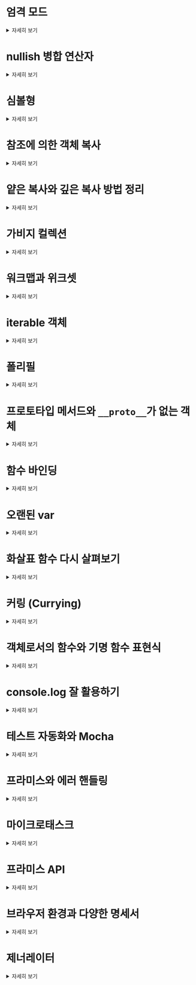 # 엄격 모드

<details>
 <summary>자세히 보기</summary>

 > 자바스크립트는 꽤 오랫동안 호환성 이슈 없이 발전해왔다. 기존의 기능을 변경하지 않으면서 새로운 기능이 추가되었다. 덕분에 기존에 작성한 코드를 망치지 않는 장점이 있으나 창시자들이 했던 실수나 불완전한 결정이 계속 남게 되는 단점이 있다.

 > 이런 상황은 ECMAScript5(ES5)가 등장하기 전인 2009년까지 지속되었다. 
 > ES5에서는 새로운 기능이 추가되고 기존 기능 중 일부가 변경되었다. 기존 기능을 변경하였기 때문에 하위 호환성 문제가 생긴다. 그래서 변경사항 대부분은 ES5의 기본 모드에선 활성화되지 않도록 설계되었다. 대신 use strict라는 지시자를 통해 스크립트 전체가 모던한 방식으로 동작하도록 할 수 있다.


 ### use strict

 > 한마디로 엄격모드이다. 엄격한 parsing 및 error handling을 자발적으로 시행하도록 적용함으로써 일반적인 코딩 실수나 안전하지 않은 동작을 포착한다.

 - 장점
   1. 디버깅이 쉬워진다.
   2. js 엔진의 최적화
   3. 발생 가능한 에러 예방
   
 - 단점
   1. 일부 오래된 코드가 작동하지 않을 수 있다.
   2. 엄격모드를 지원하지 않는 브라우저에서는 엄격 모드 코드가 다른 동작으로 실행될 수 있다. 
   3. 기본 매개변수, 나머지 매개변수 또는 구조 분해 매겨변수가 있는 함수의 본문에 use strict 지시문을 적용할 수 없다. 

 ```tsx
 "use strict";

 // 이 코드는 모던한 방식으로 실행됩니다.
 ...
 ```

 - use strict는 스크립트 최상단에 있어야 한다. 단, 함수 본문 맨 앞에 있을 수도 있다. 잘 안 쓰지만,,
 - use strict를 취소할 방법은 없다.
 - 브라우저 콘솔을 사용하는 경우 use strict가 적용되어 있지 않다.
 
 - Next.js에서는 React의 Strict Mode를 통해 엄격 모드를 사용할 수 있다
 ```ts
 // next.config.js
 module.exports = {
   reactStrictMode: true,
 }
 ```
 
</details>

# nullish 병합 연산자

<details>
 <summary>자세히 보기</summary>

 > ??를 통해 '확정되어 있는' 변수를 찾을 수 있다.

 ex)

 ```tsx
 let firstName = null;
 let lastName = null;
 let nickName = "바이올렛";

 // null이나 undefined가 아닌 첫 번째 피연산자
 alert(firstName ?? lastName ?? nickName ?? "익명의 사용자"); // 바이올렛
 ```

 ### '??'와 '||'의 차이

 둘은 동작이 꽤 비슷하나 ||은 0을 falsey하게 인식하기 때문에 숫자 0를 다룰 때 매우 조심해야 한다.

 ex)

 ```tsx
 let height = 0;

 alert(height || 100); // 100
 alert(height ?? 100); // 0
 ```

 위의 예제에서 ||는 0을 false로 인식했기 때문에 100을 리턴하게 됐다.
 반면에 ??는 정확하게 null이나 undefined일 경우에만 100이 된다.

 ### nullish 병합 연산자의 우선순위

 ?? 연산자는 우선순위가 낮기 때문에 ()와 같이 써야한다.
</details>

# 심볼형

<details>
 <summary>자세히 보기</summary>

 > 유일한 식별자(unique identifier)를 만들고 싶을 때 사용한다.

 ```tsx
 let id = Symbol();
 ```

 > 또한 심볼을 만들 때 심볼 이름이라 불리는 설명을 붙일 수도 있다. 심볼 이름은 디버깅 시 매우 유용하게 쓰일 수 있다.

 ```tsx
 let id = Symbol("id");
 ```

 > 심볼은 똑같은 설명으로 여러개 만들어도 기본적으로 각 값들은 다르다.

 ```tsx
 let id1 = Symbol("id");
 let id2 = Symbol("id");

 alert(id1 == id2); // false
 ```

 > 심볼은 문자형으로 자동 형 변환이 되지 않는다.

 ```tsx
 let id = Symbol("id");
 alert(id); // TypeError: Cannot convert a Symbol value to a string
 ```

 ### 심볼의 쓰임새

 > 심볼은 정보 은닉 등에 쓰일 수 있다. (외부 코드에서 접근 불가능하고 값도 덮어쓰일 수 없도록 할 수 있다.)

 ```tsx
 let user = { // 서드파티 코드에서 가져온 객체
   name: "John"
 };

 let id = Symbol("id");

 user[id] = 1;

 alert( user[id] ); // 심볼을 키로 사용해 데이터에 접근할 수 있습니다.
 ```

 > 그런데 굳이 id를 쓰면 되는데 Symbol("id")를 사용한 걸까?
 > 이유는 외부 제 3의 스크립트가 user를 식별해야 하는 상황이 벌어질 경우 충돌할 수도 있기 떄문이다.

 심볼은 유일성이 보장되므로 식별자와 제 3의 스크립트에서 만든 식별자가 충돌하지 않는다.

 - Symbols in a literal
   > 객체 리터럴 {...}을 사용해 객체를 만든 경우, 대괄호를 사용해 심볼형 키를 만들어야 한다.

 ```tsx
 let id = Symbol("id");

 let user = {
   name: "John",
   [id]: 123 // "id": 123은 안됨
 };
 ```

 - 심볼은 for...in에서 배제된다.

 ```tsx
 let id = Symbol("id");
 let user = {
   name: "John",
   age: 30,
   [id]: 123
 };

 for (let key in user) alert(key); // name과 age만 출력되고, 심볼은 출력되지 않습니다.
 ```

 > 비슷한 원리로 Object.keys(user)에서도 키가 심볼인 프로퍼티는 배제된다.
 > 단 Object.assign은 다르다. (심볼도 같이 할당할 수 있다.)

 ```tsx
 let id = Symbol("id");
 let user = {
   [id]: 123
 };

 let clone = Object.assign({}, user);

 alert( clone[id] ); // 123
 ```

 ## 정리

 Symbol은 원시형 데이터로, 유일무이한 식별자를 만드는 데 사용된다.
 Symbol()을 호출하면 심볼을 만들 수 있다. 
 심볼은 이름이 같아도 값이 항상 다르다.
 심볼의 주요 사용 케이스는 다음과 같다.

 1. 객체의 '숨김' 프로퍼티: 외부 스크립트나 라이브러리에 속한 객체에 새로운 프로퍼티를 추가해 주고 싶다면 심볼을 만들고, 이를 프로퍼티 키로 사용하면 된다.
    for..in의 대상이 되지 않으므로 위도치 않게 프로퍼티가 수정되는 것을 미리 예방할 수 있다. -> 이런 특징을 이용하면 원하는 것을 객체 안에 은밀하게 숨길 수 있다.
 2. 자바스크립트 내부에서 사용되는 시스템 심볼은 Symbol.\*로 접근할 수 있다, 시스템 심볼을 이용하면 내장 메서드 등의 기본 동작을 입맛대로 변경할 수 있다.

</details>

# 참조에 의한 객체 복사

<details>
 <summary>자세히 보기</summary>

 > 객체와 원시 타입의 근본적인 차이 중 하나는 객체는 '참조에 의해' 저장되고 복사되고 원시값(string, number,...) 등은 값 그대로 저장, 할당되고 복사된다.

 > 그렇다면 객체 복사는 어떤 식으로 복사될까?
 > ex)

 ```tsx
 const user = {
   name: "John"
 }
 let admin = user; // 참조값을 복사함
 ```

 ![스크린샷 2023-01-02 오후 10 59 40](https://user-images.githubusercontent.com/49556566/210241281-dc600b91-bda1-4131-ac57-fb460f6cd419.png)
 ![스크린샷 2023-01-02 오후 10 59 43](https://user-images.githubusercontent.com/49556566/210241287-30386e86-d835-47d6-85b1-07d823f61d79.png)

 단, 객체 비교 시 ==와 ===는 모두 동일하게 동작한다.

 ```tsx
 let a = {};
 let b = a; // 참조에 의한 복사

 alert( a == b ); // true, 두 변수는 같은 객체를 참조합니다.
 alert( a === b ); // true
 ```

 그러나 두 객체 모두 비어있다면 독립된 객체이기 떄문에 일치, 동등 비교하면 false가 나오게 된다.

 ```tsx
 let a = {};
 let b = {}; // 독립된 두 객체

 alert( a == b ); // false
 ```

 ### 객체의 복사

 > 그렇다면 객체가 할당된 변수를 복사하면 동일한 객체에 대한 참조 값이 하나 더 만들어지는데 이렇게 하는 게 아니라 객체를 그대로 복사하고 싶다면 어떻게 해야할까?
 > Object.assign을 사용하면 된다 .

 ```tsx
 let user = {
   name: "John",
   age: 30
 };

 let clone = Object.assign({}, user);
 ```

 ### 깊은 복사

 > 만약에 객체 안에 또다른 객체가 있다라고 한다면 user[key]의 각 값을 검사하면서, 그 값이 객체인 경우 객체의 구조도 복사해주는 반복문을 사용해야 한다.
 > 이런 방식을 '깊은 복사'라고 한다.

 ### 요약

 > 객체는 참조에 의해 할당되고 복사된다. 변수엔 '객체' 자체가 아닌 메모리상의 주소인 '참조'가 저장된다. 따라서 객체가 할당된 변수를 복사하거나 함수의 인자로
 > 넘길 땐 객체가 아닌 객체의 참조가 복사된다.
 > 그리고 복사된 참조를 이용한 모든 작업(프로퍼티 추가, 삭제 등)은 동일한 객체를 대상으로 이뤄진다.
 > 객체의 진짜 복사본을 만드려면 얉은 복사를 가능하게 해주는 Object.assign이나 '깊은 복사'를 해야 한다. (얕은 복사는 중첩 객체를 처리하지 못하기 때문에)
</details>

# 얕은 복사와 깊은 복사 방법 정리

<details>
 <summary>자세히 보기</summary>

 > 얕은 복사 : 배열이나 객체의 얕은 복사본을 만드는 것은 객체 내부의 기본 값에 대한 새로운 참조를 만들고 복사한다는 것을 의미한다. 즉, 원래 배열에 대한 변경 사항은 복사된 배열에 영향을 미치지 않으며, 배열에 대한 참조만 복사된 경우 할당 연산자(=)에서 발생하는 것과 같이 비슷하게 동작한다.

 > 다른 객체 또는 배열을 포함하는 객체 및 배열의 경우 복사하려면 깊은 복사가 필요하다. 그렇지 않으면 중첩된 참조를 변경하면 원래 객체 또는 배열에 중첩된 데이터가 변경된다.

 ### 얕은 복사 방법

 1. 확산 연산자(...) 사용

 ```tsx
 const array = [1, 2, 3];
 const copyWithEquals = array;
 const spreadCopy = [...array];

 console.log(array === copyWithEquals); // true
 console.log(array === spreadCopy); // false
 ```

 2. slice() 사용

 ```tsx
 const array = [1, 2, 3];
 const copyWithEquals = array;
 const sliceCopy = array.slice();

 console.log(array === copyWithEquals); // true
 console.log(array === sliceCopy); // false
 ```

 3. assign() 사용

 ```tsx
 const array = [1, 2, 3];
 const copyWithEquals = array;
 const assignCopy = [];
 Object.assign(assignCopy, array);

 console.log(array === copyWithEquals); // true
 console.log(array === assignCopy); // false
 ```

 4. Array.from() 사용

 ```tsx
 const array = [1, 2, 3];
 const copyWithEquals = array;
 const fromCopy = Array.from(array);

 console.log(array === copyWithEquals); // true
 console.log(array === fromCopy); // false
 ```

 ### 깊은 복사법 정리

 > 배열을 포함한 javascript 객체가 깊게 중첩된 경우 얕은 복사가 아니라 깊은 복사가 필요하다.

 1. 재귀 함수를 통한 딥 카피

 ```tsx
 const deepCopyFunction = (inObject) => {
   let outObject, value, key;

   if (typeof inObject !== "object" || inObject === null) {
     return inObject; // Return the value if inObject is not an object
   }

   // Create an array or object to hold the values
   outObject = Array.isArray(inObject) ? [] : {};

   for (key in inObject) {
     value = inObject[key];

     // Recursively (deep) copy for nested objects, including arrays
     outObject[key] = deepCopyFunction(value);
   }

   return outObject;
 };

 let originalArray = [37, 3700, { hello: "world" }];
 console.log("Original array:", ...originalArray); // 37 3700 Object { hello: "world" }

 let shallowCopiedArray = originalArray.slice();
 let deepCopiedArray = deepCopyFunction(originalArray);

 originalArray[1] = 0; // Will affect the original only
 console.log(`originalArray[1] = 0 // Will affect the original only`);
 originalArray[2].hello = "moon"; // Will affect the original and the shallow copy
 console.log(
   `originalArray[2].hello = "moon" // Will affect the original array and the shallow copy`
 );

 console.log("Original array:", ...originalArray); // 37 0 Object { hello: "moon" }
 console.log("Shallow copy:", ...shallowCopiedArray); // 37 3700 Object { hello: "moon" }
 console.log("Deep copy:", ...deepCopiedArray); // 37 3700 Object { hello: "world" }
 ```

 2. JSON.parse/stringfy를 이용한 딥 카피

 ```tsx
 const sampleObject = {
   string: "string",
   number: 123,
   boolean: false,
   null: null,
   notANumber: NaN, // NaN values will be lost (the value will be forced to 'null')
   date: new Date("1999-12-31T23:59:59"), // Date will get stringified
   undefined: undefined, // Undefined values will be completely lost, including the key containing the undefined value
   infinity: Infinity, // Infinity will be lost (the value will be forced to 'null')
   regExp: /.*/, // RegExp will be lost (the value will be forced to an empty object {})
 };

 console.log(sampleObject);
 console.log(typeof sampleObject.date); // object

 const faultyClone = JSON.parse(JSON.stringify(sampleObject));

 console.log(typeof faultyClone.date); // string
 ```
</details>

# 가비지 컬렉션

<details>
 <summary>자세히 보기</summary>

 > 자바스크립트에서는 GC를 통해서 자동으로 메모리 관리를 하게 된다.
 > 자바스크립트 엔진 내에선 garbage collector가 끊임없이 동작하고 모든 객체를 모니터링한 후 도달할 수 없는 객체는 삭제한다.

 ### 도달 가능성?(reachability)

 > '도달 가능한'값은 쉽게 말해 어떻게든 접근하거나 사용할 수 있는 값을 의미한다.
 > 도달 가능한 값은 메모리에서 삭제되지 않는다.

 1. 아랫값들은 태생부터 도달 가능하기 때문에, 명백한 이유 없이는 삭제되지 않는다.

   - 현재 함수의 지역 변수와 매개변수
   - 중첩 함수의 체인에 있는 함수에서 사용되는 변수와 매개변수
   - 전역 변수
   - 기타 등 등
     이러한 값들은 루트(root)라고 부른다.

 2. 루트가 참조하는 값이나 체이닝으로 루트에서 참조할 수 있는 값은 도달 가능한 값이 된다.
   전역 변수에 객체가 저장되어 있다고 가정해보자. 이 객체의 프로퍼티가 또 다른 객체를 참조하고 있다면, 프로퍼티가 참조하는 객체는
   도달 가능한 값이 된다. 이 객체가 참조하는 다른 모든 것들도 도달 가능하다고 여겨진다.

 ```tsx
 // user엔 객체 참조 값이 저장
 let user = {
   name: "John"
 }
 ```

 ![스크린샷 2023-01-03 오후 9 38 27](https://user-images.githubusercontent.com/49556566/210358984-8b9bf698-ce6e-4e63-8c29-41d68e8c8584.png)

 만약 여기서 user의 값을 다른 값으로 덮어쓰면 참조가 사라진다.

 ```tsx
 user = null;
 ```

 ![스크린샷 2023-01-03 오후 9 38 30](https://user-images.githubusercontent.com/49556566/210358993-f3076438-2ce9-4219-9bab-99a56c70ecd1.png)

 > 그런데 여기서 name: "John"을 두개가 가르키고 있다면 어떻게 될까? => 하나가 사라져도 하나가 남아있기 때문에 메모리에서 해제되지 않는다.

 ### 도달할 수 없는 섬

 > 객체들이 연결되어 섬 같은 구조를 만드는데, 이 섬에 도달할 방법이 없는 경우, 섬을 구성하는 객체 전부가 메모리에서 삭제된다.

 ### 메모리 생존주기

 - 필요할 때 할당
 - 할당된 메모리를 사용 (읽기, 쓰기)
 - 더 이상 필요하지 않으면 해제

 ### 요약

 - 가비지 컬렉션은 엔진이 자동으로 수행하므로 개발자는 이를 억지로 실행하거나 막을 수 없다.
 - 객체는 도달 가능한 상태일 때 메모리에 남는다.
 - 참조된다고 해서 도달 가능한 것은 아니다. 서로 연결된 객체들도 도달 불가능할 수 있다.
</details>

# 워크맵과 위크셋

<details>
 <summary>자세히 보기</summary>
 > 자바스키립트 엔진은 도달 가능한 값을 메모리에 유지합니다.

 ```tsx
 let john = { name: "John" };

 // 위 객체는 john이라는 참조를 통해 접근할 수 있습니다.

 // 그런데 참조를 null로 덮어쓰면 위 객체에 더 이상 도달이 가능하지 않게 되어
 john = null;

 // 객체가 메모리에서 삭제됩니다.
 ```

 > 자료구조를 구성하는 요소도 자신이 속한 자료구조가 메모리에 남아있는 동안 대개 도달 가능한 값으로 취급되어 메모리에서 삭제되지 않는다. => 객체의 프로퍼티나 배열의 요소, 맵이나 셋을 구성하는 요소들이 이에 해당한다.

 > 배열이 메모리에 남아있는 한, 배열의 요소인 객체도 메모리에 남아있게 된다 (이 객체를 참조하는 것이 아무것도 없더라도)

 ```tsx
 let john = { name: "John" };

 let array = [ john ];

 john = null; // 참조를 null로 덮어씀

 // john을 나타내는 객체는 배열의 요소이기 때문에 가비지 컬렉터의 대상이 되지 않습니다.
 // array[0]을 이용하면 해당 객체를 얻는 것도 가능합니다.
 alert(JSON.stringify(array[0]));
 ```

 > 맵에서 객체를 키로 사용한 경우 역시, 맵이 메모리에 있는 한 객체도 메모리에 남는다. (가비지 컬렉터의 대상이 되지 않는다.)

 ```tsx
 let john = { name: "John" };

 let map = new Map();
 map.set(john, "...");

 john = null; // 참조를 null로 덮어씀

 // john을 나타내는 객체는 맵 안에 저장되어있습니다.
 // map.keys()를 이용하면 해당 객체를 얻는 것도 가능합니다.
 for(let obj of map.keys()){
   alert(JSON.stringify(obj));
 }

 alert(map.size);
 ```

 > 이런 관점에서 워크맵(WeakMap)은 일반 맵과 전혀 다른 양상을 보인다. 워크맵을 사용하면 키로 쓰인 객체가 가비지 컬렉션의 대상이 된다.

 ### 워크맵 vs 맵

 - 맵과 달리 워크맵의 키가 반드시 객체여야 한다. (원시값은 워크맵의 키가 될 수 없다. )

 ```tsx
 let weakMap = new WeakMap();

 let obj = {};

 weakMap.set(obj, "ok"); //정상적으로 동작합니다(객체 키).

 // 문자열("test")은 키로 사용할 수 없습니다.
 weakMap.set("test", "Whoops"); // Error: Invalid value used
                                // as weak map key
 ```

 - 워크맵의 키로 사용된 객체를 참조하는 것이 아무것도 없다면 해당 객체는 메모리와 워크맵에서 자동으로 삭제된다.

 ```tsx
 let john = { name: "John" };

 let weakMap = new WeakMap();
 weakMap.set(john, "...");

 john = null; // 참조를 덮어씀

 // john을 나타내는 객체는 이제 메모리에서 지워집니다!
 ```

 - 워크맵은 맵과 달리 반복 작업과 keys(), values(), entries() 메서드를 지원하지 않는다. -> 워크맵에선 키나 값 전체를 얻는 게 불가능합니다.

 ### 워크맵이 지원하는 메소드

 - weakMap.get(key) : get() 메소드는 weakMap 객체에서 특정 요소를 반환한다.

 ```tsx
 weakmap1.set(object1, 42);

 console.log(weakmap1.get(object1));
 ```

 - weakMap.set(key, value)

 ```tsx
 weakmap1.set(object1, 42);
 ```

 - weakMap.delete(key)

 ```tsx
 weakmap1.set(object1, 42);

 console.log(weakmap1.delete(object1));
 ```

 - weakMap.has(key)

 ```tsx
 weakmap1.set(object1, 'foo');

 console.log(weakmap1.has(object1));
 // expected output: true
 ```

 ### 유스 케이스: 추가 데이터

 > 워크맵은 부차적인 데이터를 저장할 곳이 필요할 때 그 진가를 발휘한다.
 > 특정 사용자를 나타내는 객체가 메모리에서 사라지면 해당 객체에 대한 정보도 우리가 손수 지워줘야하는 상황이 발생되므로 메모리 공간이 한없이 커질 거다. 애플리케이션 구조가 복잡할 땐 이렇게 쓸모 없는 데이터를 수동으로 비워주는 게 꽤 골치 아프므로 워크맵을 사용해 예방할 수 있다.

 ```tsx
 // 📁 visitsCount.js
 let visitsCountMap = new WeakMap(); // 위크맵에 사용자의 방문 횟수를 저장함

 // 사용자가 방문하면 방문 횟수를 늘려줍니다.
 function countUser(user) {
   let count = visitsCountMap.get(user) || 0;
   visitsCountMap.set(user, count + 1);
 }
 ```

 ### 유스 케이스: 캐싱

 > 워크맵은 캐싱(caching)이 필요할 때 유용하다.
 > 객체가 메모리에서 삭제되면, 캐시에 저장된 결과(함수 연산 결과) 역시 메모리에서 자동으로 삭제되기 떄문이다.

 ### 워크셋

 - 워크셋은 셋과 유사한데, 객체만 저장할 수 있다는 점이 다르다.
 - 셋 안에 객체는 도달 가능할 때만 메모리에서 유지된다.
 - 셋과 마찬가지로 워크셋이 지원하는 메서드는 단출하다. add, has, delete를 사용할 수 있고, size, keys()나 반복 작업 관련 메소드는 사용할 수 없다.

 ### 워크맵과 워크셋

 > 위크맵과 위크셋의 가장 큰 단점은 반복 작업이 불가능하다는 점이다. 위크맵이나 위크셋에 저장된 자료를 한 번에 얻는 게 불가능하죠. 이런 단점은 불편함을 초래하는 것 같아 보이지만, 위크맵과 위크셋을 이용해 할 수 있는 주요 작업을 방해하진 않는다. 위크맵과 위크셋은 객체와 함께 ‘추가’ 데이터를 저장하는 용도로 쓸 수 있다.

 ### 요약

 객체엔 '주요' 자료를, 워크맵과 워크셋엔 '부수적인' 자료를 저장하는 형태로 워크맵과 워크셋을 활용할 수 있다. 객체가 메모리에서 삭제되면, (그리고 오로지 워크맵과 워크셋의 키만 해당 객체를 참조하고 있다면) 워크맵이나 워크셋에 저장된 연관 자료들 역시 메모리에서 자동으로 삭제된다.
</details>

# iterable 객체

<details>
 <summary>자세히 보기</summary>

 > 반복 가능한 (iterable, 이터러블)객체는 배열을 일반화한 객체이다.
 > 이터러블이라는 개념을 사용하면 어떤 객체에든 for..of 반복문을 적용할 수 있다.

 > 배열은 대표적인 이터러블인데 배열이 아닌 객체도 이 객체가 어떤 것들의 컬렉션(목록, 집합 등 나타내고 있는 경우, for...of 문법을 적용할 수 있다면 컬렉션을 순회하는데 유용할 것이다.

 ex) range을 만들어서 이터러블하게 만들어 for..of가 동작하도록 하자.

 ```tsx
 let range = {
   from: 1,
   to: 5,
 };

 // 1. for..of 최초 호출 시, Symbol.iterator가 호출됩니다.
 range[Symbol.iterator] = function () {
   // Symbol.iterator는 이터레이터 객체를 반환합니다.
   // 2. 이후 for..of는 반환된 이터레이터 객체만을 대상으로 동작하는데, 이때 다음 값도 정해집니다.
   return {
     current: this.from,
     last: this.to,

     // 3. for..of 반복문에 의해 반복마다 next()가 호출됩니다.
     next() {
       // 4. next()는 값을 객체 {done:.., value :...}형태로 반환해야 합니다.
       if (this.current <= this.last) {
         return { done: false, value: this.current++ };
       } else {
         return { done: true };
       }
     },
   };
 };

 // 이제 의도한 대로 동작합니다!
 for (let num of range) {
   alert(num); // 1, then 2, 3, 4, 5
 }
 ```

 - range엔 메서드 next()가 없다.
 - 대신 range[Symbol.iterator]()를 호출해서 만든 '이터레이터' 객체와 이 객체의 메서드 next()에서 반복에 사용될 값을 만들어 낸다.
 - 여기서 range 자체를 이터레이터로 만들면 코드가 더 간단해진다.

 ```tsx
 let range = {
   from: 1,
   to: 5,

   [Symbol.iterator]() {
     this.current = this.from;
     return this;
   },

   next() {
     if (this.current <= this.to) {
       return { done: false, value: this.current++ };
     } else {
       return { done: true };
     }
   },
 };

 for (let num of range) {
   alert(num); // 1, then 2, 3, 4, 5
 }
 ```

 ### 문자열도 이터러블이다.

 ```tsx
 let str = "𝒳😂";
 for (let char of str) {
   alert(char); // 𝒳와 😂가 차례대로 출력됨
 }
 ```

 ### 이터러블과 유사 배열

 > 비슷해 보이지만 아주 다른 용어 두 가지가 있다.

 - 이터러블(iterable)은 위에서 설명한 바와 같이 메서드 Symbol.iterator가 구현된 객체이다.
 - 유사 배열(array-like)은 인덱스와 length 프로퍼티가 있어서 배열처럼 보이는 객체이다.
   > 물론 보통 이터러블 객체(for..of를 사용할 수 있음)면서 유사배열 객체(숫자 인덱스와 length 프로퍼티가 있음)인 문자열 같은 것들도 많다.
   > 다만 이터러블 객체라고 해서 유사 배열 객체는 아니고, 유사 배열 객체라고 해서 이터러블 객체인 것도 아니다.

 ### Array

 > Array.form을 사용해서 배열을 생성하면 이터러블 객체여서 for..of를 쓸 수 있다.

 ### iterable 요약

 - for..of를 사용할 수 있는 객체를 이터러블이라고 부른다.

   1. 이터러블엔 메서드 Symbol.iterator가 반드시 구현되어 있어야 한다.
   2. 이터레이터엔 객체 {done: Boolean, value: any}을 반환하는 메서드 next()가 반드시 구현되어 있어야 한다.
   3. 문자열이나 배열 같은 내장 이터러블에도 Symbol.iterator가 구현되어 있다.

 - 인덱스와 length 프로퍼티가 있는 객체는 유사 배열이라 부른다. 유사 배열 객체엔 다양한 프로퍼티와 메서드가 있을 수 있는 배열 내장 메서드는 없다.
 - Array.from(obj[, mapFn, thisArg])을 사용하면 이터러블이나 유사 배열인 obj를 진짜 Array로 만들 수 있다. 이렇게 하면 obj에도 배열 메서드를 사용할 수 있다. 선택 인수 mapFn와 thisArg는 각 요소에 함수를 적용할 수 있게 해준다.
</details>

# 폴리필

<details>
 <summary>자세히 보기</summary>
 
 > 자바스크립트는 끊임없이 진화하는 언어이다.
 > 새로운 제안은 https://tc39.es/ecma262 에 추가된다.
 > 그 후 https://www.ecma-international.org/publications-and-standards/standards/ecma-262 여기에 등록이 된다.
 > 엔진별 어떤 기능을 지원하는 지는 여기서 확인이 가능하다. https://kangax.github.io/compat-table/es6

 ### 바벨

 > 바벨은 트랜스파일러로 모던 자바스크립트 코드를 구 표준을 준수하는 코드로 바꿔준다.

 - 바벨의 역할 1. 트랜스파일러
   > 바벨은 코드를 재작성해주는 트랜스파일러 프로그램이다. 바벨은 개발자의 컴퓨터에서 돌아간다. 웹팩과 같은 빌드 시스템에서 코드가 수정될 때 마다 자동으로 트랜스파일러를 동작시켜 준다. 요즘은 바벨대신에 swc가 많이 차용되고 있다.
 - 바벨의 역할 2. 폴리필
   > 명세서엔 새로운 문법이나 기존에 없던 내장 함수에 대한 정의가 추가되고 한다. 새롭게 표준에 추가된 함수는 명세서 내 정의를 읽고 이에 맞게 직접 함수를 구현해야 할 수 있다. 자바스크립트는 매우 동적인 언어라서 원하기만 하면 어떤 함수라도 스크립트에 추가할 수 있다.
   > 이렇게 변경된 표준을 준수할 수 있게 기존 함수의 동작 방식을 수정하거나, 새롭게 구현할 함수의 스크립트를 "폴리필(polyfill)"이라 부른다. 폴리필은 말 그대로 구현이 누락된 새로운 기능을 메꿔주는(fill in) 역할을 한다.
   - 주목할 만한 폴리필 1. core.js - 다양한 폴리필을 제공, 특정 기능의 폴리필만 사용하는 것도 가능
   - 주목할 만한 폴리필 2. polyfill.io - 기능이나 사용자의 브라우저에 따라 폴리필 스크립트를 제공해주는 서비스이다.
 - 인덱스와 length 프로퍼티가 있는 객체는 유사 배열이라 부른다. 유사 배열 객체엔 다양한 프로퍼티와 메서드가 있을 수 있는 배열 내장 메서드는 없다.
 - Array.from(obj[, mapFn, thisArg])을 사용하면 이터러블이나 유사 배열인 obj를 진짜 Array로 만들 수 있다. 이렇게 하면 obj에도 배열 메서드를 사용할 수 있다. 선택 인수 mapFn와 thisArg는 각 요소에 함수를 적용할 수 있게 해준다.

 # new Function 문법

 > 함수 표현식과 함수 선언문 이외에 함수를 만드는 방법이 하나 더 있다. 바로 new Function이다.
 > 특징은 런타임에 받은 문자열을 사용해 함수를 만들 수 있다는 점이다.

 - 대표적인 형식

 ```tsx
 let func = new Function ([arg1, arg2, ...argN], functionBody);
 ```

 - 예제

 ```tsx
 let sum = new Function('a', 'b', 'return a + b');

 alert( sum(1, 2) );
 ```

 ### new Function과 다른 함수의 차이점

 > 클로저에서 차이점이 발생한다. 함수는 특별한 프로퍼티 [[Environment]]에 저장된 정보를 이용해 자기 자신이 태어난 곳을 기억한다. [[Environment]]는 함수가 만들어진 렉시컬 환경을 참조한다. 그런데 new Function을 이용해 함수를 만들면 함수의 [[Environment]] 프로퍼티가 현재 렉시컬 환경이 아닌 전역 렉시컬 환경을 참조하게 된다. 따라서 new Function을 이용해 만든 함수는 외부 변수에 접근할 수 없고, 오직 전역 변수에만 접근할 수있다.

 ```tsx
 function getFunc() {
   let value = "test";

   let func = new Function('alert(value)');

   return func;
 }

 getFunc()(); // ReferenceError: value is not defined

 function getFunc() {
   let value = "test";

   let func = function() { alert(value); };

   return func;
 }

 getFunc()(); // getFunc의 렉시컬 환경에 있는 값 "test"가 출력됩니다.
 ```

 > 다만 압축기 때문에 문제가 발생한다. 구체적으로 어떤 부분이 문제가 되는지 예시를 통해 알아보자. 함수 내부에 let userName라는 변수가 있으면 이 지역변수는 압축기에 의해 let a 등(짧은 이름)으로 대체되는데, 이때 userName 모두가 a로 교체된다. userName은 지역변수이고, 함수 외부에선 함수 내부에 있는 변수에 접근할 수 없기 때문에 이렇게 해도 전혀 문제가 없다. 압축기는 단순히 변수를 찾아서 바꾸지 않고 코드 구조를 분석해 기존에 작성한 코드의 기능을 망가뜨리지 않으면서 영리하게 제 역할을 수행한다.
 > 이러한 동작 방식 떄문에 new Function 문법으로 만든 함수 내부에서 외부 변수에 접근하려고 하면 userName은 이미 이름이 변경되었기 때문에 찾을 수 없다.
 > 한마디로 압축기가 동작한 이후엔, new Function으로 만든 함수 내부에서 외부 렉시컬 환경에 접근하려고 할 때 문제가 발생할 수 있다.
 > 따라서 new Function으로 만든 함수에 무언갈 넘겨주고 싶다면 인수를 사용해야 한다.

 ```tsx
 let func = new Function ([arg1, arg2, ...argN], functionBody);

 new Function('a', 'b', 'return a + b'); // 기본 문법
 new Function('a,b', 'return a + b'); // 쉼표로 구분
 new Function('a , b', 'return a + b'); // 쉼표와 공백으로 구분
 ```

</details>

# 프로토타입 메서드와 <code>\_\_proto\_\_</code>가 없는 객체

<details>
 <summary>자세히 보기</summary>

> <code>**proto**</code> 는 브라우저를 대상으로 개발하고 있다면 다소 구식적인 방법이기 때문에 더는 사용하지 않는 것이 좋다. 대신에 다음과 같은 방법을 사용해야 한다.

- Object.create(proto, [descriptors]): [[Prototype]]이 proto를 참조하는 빈 객체를 만든다. 이때 프로퍼티 설명자를 추가로 넘길 수 있다.
- Object.getPrototypeOf(obj): obj의 [[Prototype]]을 반환한다.
- Object.setPrototypeOf(obj, proto): obj의 [[Prototype]]이 proto가 되도록 설정한다.

```tsx
let animal = {
  eats: true
};

// 프로토타입이 animal인 새로운 객체를 생성합니다.
let rabbit = Object.create(animal);

alert(rabbit.eats); // true

alert(Object.getPrototypeOf(rabbit) === animal); // true

Object.setPrototypeOf(rabbit, {}); // rabbit의 프로토타입을 {}으로 바꿉니다.
```

### Object.create를 사용하면 for..in을 사용해 프로퍼티를 복사하는 것보다 더 효과적으로 객체를 복제할 수 있다.

```tsx
let clone = Object.create(Object.getPrototypeOf(obj), Object.getOwnPropertyDescriptors(obj));
```

> Object.create를 호출하면 obj의 모든 프로퍼티를 포함한 완벽한 사본이 만들어진다.

### Prototype을 변경하지 말아라.

원한다면 언제나 [[Prototype]]을 얻거나 설정할 수 있다. 기술적 제약이 있는 건 아니죠. 하지만 대개는 객체를 생성할 때만 [[Prototype]]을 설정하고 이후엔 수정하지 않습니다. rabbit이 animal을 상속받도록 설정하고 난 이후엔 상속 관계를 잘 변경하지 않습니다.

자바스크립트 엔진은 이런 시나리오를 토대로 최적화되어 있습니다. Object.setPrototypeOf나 obj.**proto**를 써서 프로토타입을 그때그때 바꾸는 연산은 객체 프로퍼티 접근 관련 최적화를 망치기 때문에 성능에 나쁜 영향을 미칩니다. 그러므로 [[Prototype]]을 바꾸는 것이 어떤 결과를 초래할지 확실히 알거나 속도가 전혀 중요하지 않은 경우가 아니라면 [[Prototype]]을 바꾸지 마세요.

### 사용자가 키를 직접 만들지 못하게 하라

> 사용자가 키를 직접 만들 수 있게 허용하면, 내장 **proto**의 getter, setter 떄문에 의도하지 않은 결과가 나올 수 있다. 키가 "**proto**"일 때 에러가 발생할 수 있다.


# 참조 타입 
> 복잡한 상황에서 메서드를 호출하면 this값을 잃어버리는 경우가 발생한다. 

```tsx
let user = {
  name: "John",
  hi() { alert(this.name); },
  bye() { alert("Bye"); }
};

user.hi(); // John (간단한 호출은 의도한 대로 잘 동작)

// name에 따라 user.hi나 user.bye가 호출되게 해보자
(user.name == "John" ? user.hi : user.bye)(); // TypeError: Cannot read property 'name' of undefined
```

> 뒤에 ()가 있어서 메서드 hi가 즉시 호출될 것이라 예상했으나 원하는데로 되지 않았다. 에러는 메서드를 호출할 때 "this"에 undefined가 할당되었기 때문에 발생한 것이다. 

> <code>user.hi()</code>는 정상적으로 동작하는데 왜 <code>(user.name == "John" ? user.hi : user.bye)();</code>는 오류가 발생하는 것일까? => 원인을 알려면 <code>obj.method()</code>를 호출했을 때, 내부에서 어떤 일이 일어나는지 알아야 한다. 

### 참조 타입 자세히 알아보기 
> 코드를 보면 obj.method()엔 연산이 두 개 있다는 것을 알 수 있다. 

- 1. '.'은 객체 프로퍼티 <code>obj.method</code>에 접근한다.
- 2. 괄호 ()는 접근한 프로퍼티(메서드)를 실행한다. 

- 그렇다면 첫 번째 연산에서 얻은 this 정보가 어떻게 두 번째 연산으로 전달될까? 
- 두 연산을 각각 별도의 줄에 두었다면 this정보를 잃는 건 확실하다. 

```tsx
let user = {
  name: "John",
  hi() { alert(this.name); }
}

// 메서드 접근과 호출을 별도의 줄에서 실행함
let hi = user.hi;
hi(); // this가 undefined이기 때문에 에러가 발생합니다.
```

> <code>hi = user.hi</code>에서는 함수가 변수에 할당된다. 그런데 마지막 줄과는 완전히 독립적으로 동작하므로 this엔 아무런 값도 저장되지 않는다. 
> user.hi()를 의도한 대로 동작하기 위해서는 참조 타입 값을 반환하게 한다. 
> 참조 타입에 속하는 값은 
  - base: 객체
  - name: 프로퍼티의 이름
  - strict: 엄격 모드에서 true
user.hi로 프로퍼티에 접근하면 함수가 아닌, 참조형(참조 타입) 값을 반환하게 된다. 

* 여기서 참조형 값에 괄호 ()를 붙여 호출하면 객체, 객체의 메서드와 연관된 모든 정보를 받고 이 정보를 기반으로 this(=user)를 결정하게 된다. 

</details>

# 함수 바인딩

<details>
 <summary>자세히 보기</summary>

> setTimeout에 메서드를 전달할 때처럼, 객체 메서드를 콜백으로 전달할 때 <code>this</code>정보가 사라지는 문제가 생긴다. 

### 사라진 this
> 객체 메서드가 객체 내부가 아닌 다른 곳에 전달되어 호출되면 <code>this</code>가 사라진다.
  왜냐하면 setTimeout에 객체에서 분리된 함수인 user.say가 전달되기 떄문이다. 
  브라우저 환경에서 setTimeout 메서드는 this에 window를 할당한다. (Node.js 환경에서는 this가 타이머 객체가 된다.) 따라서 window객체엔 name이 없으므로 undefined가 출력되는 것이다. 
```tsx
let user = {
  name: "in-ch",
  say() {
    console.log(this.name);
  }
}

setTimeout(user.say, 1000) // undefined가 출력된다.

let f = user.say;
setTimeout(f, 1000); // user 컨텍스트를 잃어버림
```

### 해결 방법 
1. 래퍼 
> 가장 간단한 해결책은 래퍼 함수를 사용하는 것이다.

```tsx
setTimeout(() => user.say(), 1000); // 정상 출력
```

2. bind 
> 모든 함수는 this를 수정하게 해주는 내장 메서드 <code>bind</code>를 제공한다. 
  <code>func.bind(context)</code>는 함수처럼 호출 가능한 '특수 객체(exotic object)'를 반환한다. 이 객체를 호출하면 <code>this</code>가 <code>context</code>로 고정된 함수 <code>func</code>가 반환된다. 
  
> *한번 bind를 적용하면 bind를 사용해 컨텍스트를 다시 정의할 수 없다.*
- 예제 1
```tsx
let user = {
  firstName: "John"
};

function func() {
  alert(this.firstName);
}

let funcUser = func.bind(user);
funcUser(); // John
```

- 예제 2
```tsx
let user = {
  firstName: "John",
  say(phrase) {
    alert(`${phrase}, ${this.firstName}!`);
  }
};

let say = user.say.bind(user);

say("Hello"); // Hello, John (인수 "Hello"가 say로 전달되었습니다.)
say("Bye"); 
```

- bindAll로 메서드 전체 바인딩하기 
```tsx
for (let key in user) {
  if (typeof user[key] == 'function') {
    user[key] = user[key].bind(user);
  }
}
```

- 인수도 바인딩이 가능하다. 

```tsx
function mul(a, b) {
  return a * b;
}

let double = mul.bind(null, 2);

alert( double(3) ); // = mul(2, 3) = 6
alert( double(4) ); // = mul(2, 4) = 8
alert( double(5) ); // = mul(2, 5) = 10
```

</details>

# 오랜된 var

<details>
 <summary>자세히 보기</summary>

> 오래된 <code>var</code>는 <code>let</code>과 <code>const</code>와 다르게 동작한다. 따라서 <code>var</code>를 바꾸게 된다면 예상치 못한 에러를 만나게 된다. 

1. var는 블록 스코프가 없다.
<code>var</code>로 선언한 변수의 스코프는 함수 스코프이거나 전역 스코프이다. 블록 기준으로 스코프가 생기지 않기 때문에 블록 밖에서 접근이 가능하다.

```tsx
if (true) {
  var test = true; // 'let' 대신 'var'를 사용했습니다.
}

alert(test); // true(if 문이 끝났어도 변수에 여전히 접근할 수 있음)
// var는 코드 블록을 무시하기 때문에 test는 전역 변수가 된다. 전역 스코프에서 이 변수에 접근할 수 있다. 
```

또한 반복문에서도 유사한 일이 발생한다.

```tsx
for (var i = 0; i < 10; i++) {
  // ...
}

alert(i); // 10, 반복문이 종료되었지만, 'i'는 전역 변수이므로 여전히 접근 가능
```

단, 코드 블록이 함수 안에 있다면, <code>var</code>는 함수 레벨 변수가 된다.
```tsx
function sayHi() {
  if (true) {
    var phrase = "Hello";
  }

  alert(phrase); // 제대로 출력됩니다.
}

sayHi();
alert(phrase); // Error: phrase is not defined
```

2. var는 변수의 중복 선언을 허용한다.
```tsx
let user;
let user; // SyntaxError: 'user' has already been declared

var user = "Pete";

var user = "John"; // 이 "var"는 아무것도 하지 않습니다(이전에 이미 선언됨).
// ...에러 또한 발생하지 않습니다.

alert(user); // John
```

3. 선언하기 전 사용할 수 있는 var
함수 본문 내에서 <code>var</code>로 선언한 변수는 선언 위치와 상관없이 함수 본문이 시작되는 지점에서 정의된다. (단, 변수가 중첩 함수 내에서 정의되지 않아야 이 규칙이 적용된다.)

```tsx
function sayHi() {
  phrase = "Hello";

  alert(phrase);

  var phrase;
}
sayHi();


function sayHi() {
  var phrase;

  phrase = "Hello";

  alert(phrase);
}
sayHi();
```

위의 코드는 동일하게 동작한다. 또한 코드 블록은 무시되기 때문에, 아래 코드 역시 동일하게 동작한다.

```tsx
function sayHi() {
  phrase = "Hello"; // (*)

  if (false) {
    var phrase;
  }

  alert(phrase);
}
sayHi();
```

> <code>let</code>과 <code>const</code>로 선언된 변수가 호이스팅이 되지 않는 것은 아니다. 단, 선언하기 전에 사용할 수는 없는데, <code>Cannot access '변수명' before initialization</code> 에러가 나온다. 
> <code>let</code>과 <code>const</code>로 선언된 변수는 TDZ에 영향을 받기 때문인데, TDZ(일시적 사각지대 같은 느낌이다.)에 있는 변수들은 사용할 수 없다. 

</details>

# 화살표 함수 다시 살펴보기 

<details>
 <summary>자세히 보기</summary>
 
> 화살표 함수는 단순히 함수를 '짧게' 쓰기 위한 용도로 사용되지 않다. 
  어딘가에 함수를 전달하게 되면 함수의 컨텍스트를 잃을 수 있다. 이럴 때 화살표 함수를 사용하면 현재 컨텍스트를 잃지 않아 편리하다.

### 화살표 함수에는 'this'가 없습니다.
> 화살표 함수엔 <code>this</code>가 없다. 화살표 함수 본문에서 <code>this</code>에 접근하면, 외부에서 값을 가져온다. 
  이런 특징은 객체의 메서드(<code>showList()</code>)안에서 동일 객체의 프로퍼티(<code>students</code>)를 대상으로 순회를 하는 데 사용할 수 있다. 
```tsx
let group = {
  title: "1모둠",
  students: ["보라", "호진", "지민"],

  showList() {
    this.students.forEach(
      student => alert(this.title + ': ' + student)
    );
  }
};

group.showList();
```
> 예시의 <code>forEach</code>에서 화살표 함수를 사용했기 때문에 화살표 함수 본문에 있는 <code>this.title</code>은 화살표 함수 바깥에 있는 메서드인 <code>showList</code>가 가리키는 대상과 동일해진다. 즉 <code>this.title</code>은 <code>group.title</code>과 같다. 
  만약 화살표 함수 대신 일반 함수였다면 에러가 발생했을 것이다. 

### 화살표 함수는 new와 함께 사용할 수 없다.
> <code>this</code>가 없기 때문에 생성자 함수로 사용할 수 없다는 제약이 있다. 화살표 함수는 <code>new</code>와 함께 호출할 수 없다. 

### 화살표 함수는 어떤 것도 바인딩시키지 않는다. 
> <code>this</code>의 값을 외부 렉시컬 환경에서 찾는다. 

### 화살표 함수는 super도 없다. 


# Call/apply와 데코레이터, 포워딩
> 함수는 이곳저곳 전달될 수 있고, 객체로도 사용될 수 있다. 
  함수 간에 호출을 어떻게 포워딩하는지, 함수를 어떻게 데코레이팅 하는지에 대해 알아보자.

### 코드 변경 없이 캐싱 기능 추가하기 
> 래퍼 함수를 사용해서 함수를 캐싱하고 결과를 어딘가에 저장(캐싱)해 재연산에 걸리는 시간을 줄일 수 있다.

> 함수의 행동을 변경시켜주는 함수를 데코레이터(decorator)라고 부른다. 
> 모든 함수를 대상으로 <code>cachingDecorator</code>를 호출할 수 있는데, 이때 반환되는 것은 캐싱 래퍼이다. 

```tsx
function slow(x) {
  // CPU 집약적인 작업이 여기에 올 수 있습니다.
  alert(`slow(${x})을/를 호출함`);
  return x;
}

function cachingDecorator(func) {
  let cache = new Map();

  return function(x) {
    if (cache.has(x)) {    // cache에 해당 키가 있으면
      return cache.get(x); // 대응하는 값을 cache에서 읽어옵니다.
    }

    let result = func(x);  // 그렇지 않은 경우엔 func를 호출하고,

    cache.set(x, result);  // 그 결과를 캐싱(저장)합니다.
    return result;
  };
}

slow = cachingDecorator(slow);

alert( slow(1) ); // slow(1)이 저장되었습니다.
alert( "다시 호출: " + slow(1) ); // 동일한 결과

alert( slow(2) ); // slow(2)가 저장되었습니다.
alert( "다시 호출: " + slow(2) ); // 윗줄과 동일한 결과
```

- 이렇게 사용하면 이점은 다음과 같다.
1. <code>cachingDecorator</code>를 사용할 수 있다. 원하는 함수 어디에든 <code>cachingDecorator</code>를 적용할 수 있다.
2. 캐싱 로직이 분리되어 <code>slow</code>자체의 복잡성이 증가하지 않는다.
3. 필요하다면 여러 개의 데코레이터를 조합해서 사용할 수도 있다. (추가 데코레이터는 <code>cachingDecorator</code> 뒤를 따른다.)

### 'func.call'를 사용해 컨텍스트 지정하기
> 사실 위에 캐싱 데코레이터는 객체 메서드에 사용하기엔 적합하지 않는다.
  객체 메서드 <code>worker.slow()</code>는 데코레이터 적용 후 제대로 동작하지 않는다.

```tsx
// worker.slow에 캐싱 기능을 추가해봅시다.
let worker = {
  someMethod() {
    return 1;
  },

  slow(x) {
    // CPU 집약적인 작업이라 가정
    alert(`slow(${x})을/를 호출함`);
    return x * this.someMethod(); // (*)
  }
};

// 이전과 동일한 코드
function cachingDecorator(func) {
  let cache = new Map();
  return function(x) {
    if (cache.has(x)) {
      return cache.get(x);
    }
    let result = func(x); // (**)
    cache.set(x, result);
    return result;
  };
}

alert( worker.slow(1) ); // 기존 메서드는 잘 동작합니다.

worker.slow = cachingDecorator(worker.slow); // 캐싱 데코레이터 적용

alert( worker.slow(2) ); // 에러 발생!, Error: Cannot read property 'someMethod' of undefined
```

(*)로 표시한 줄에서 <code>this.someMethod</code> 접근에 실패했기 때문에 에러가 발생했다.
원인은 (**)로 표시한 줄에서 래퍼가 기존 함수 <code>func(x)</code>를 호출하면 <code>this</code>가 <code>undefined</code>가 되기 때문이다.
아래 코드도 비슷한 증상이 나온다.

```tsx
let func = worker.slow;
func(2);
```
* 왜냐하면 레퍼가 기존 메서드 호출 결과를 전달하려 했지만 <code>this</code>의 컨택스트가 사라졌기 떄문에 에러가 발생하는 것이다. 
* 만약 이를 수정하기 위해서 <code>this</code>를 명시적으로 고정해 함수를 호출할 수 있게 해주는 내장 함수 메서드 <code>func.call(context, ...args)</code>를 사용해야 한다.

```tsx
func.call(context, arg1, arg2, ...)

func(1, 2, 3);
func.call(obj, 1, 2, 3) // 차이점은 func.call에선 this가 obj로 고정된다는 것이다. 
```

```tsx
function sayHi() {
  alert(this.name);
}

let user = { name: "John" };
let admin = { name: "Admin" };

// call을 사용해 원하는 객체가 'this'가 되도록 합니다.
sayHi.call( user ); // this = John
sayHi.call( admin ); // this = Admin
```

- 이걸 사용해 래퍼 안에서 <code>call</code>을 사용해 컨텍스트를 원본 함수로 전달하면 에러가 발생하지 않는다.

```tsx
let worker = {
  someMethod() {
    return 1;
  },

  slow(x) {
    alert(`slow(${x})을/를 호출함`);
    return x * this.someMethod(); // (*)
  }
};

function cachingDecorator(func) {
  let cache = new Map();
  return function(x) {
    if (cache.has(x)) {
      return cache.get(x);
    }
    let result = func.call(this, x); // 이젠 'this'가 제대로 전달됩니다.
    cache.set(x, result);
    return result;
  };
}

worker.slow = cachingDecorator(worker.slow); // 캐싱 데코레이터 적용

alert( worker.slow(2) ); // 제대로 동작합니다.
alert( worker.slow(2) ); // 제대로 동작합니다. 다만, 원본 함수가 호출되지 않고 캐시 된 값이 출력됩니다.
```

### this는 어떤 과정을 거치게 될까
1. 데코레이터를 적용한 후에 <code>worker.slow</code>는 래퍼 <code>function (x) {...}가 된다.</code>

2. <code>worker.slow(2)</code>를 실행하면 래퍼 2를 인수로 받고, <code>this = worker</code>가 된다.

3. 결과가 캐시되지 않는 상황이라면 <code>func.call(this,x)</code>에서 현재 <code>this (=worker)와 인수(=2)</code>를 원본 메서드에 전달한다. 

### 여러 인수 전달하기 
> 이제 복수 인수를 가진 메서드, <code>worker.slow</code>를 캐싱해보자.

```tsx
let worker = {
  slow(min, max) {
    return min + max;
  }
};

worker.slow = cachingDecorator(worker.slow);
```
> 이걸 캐싱해볼 거다. 해결 방법은 다음과 같다.
1. 복수 키를 지원하는 맵과 유사한 자료 구조 구현하기
2. 중첩 맵을 사용하기 <code>(max, result)</code> 쌍 저장은 <code>cache.set(min)</code>으로, result는 <code>cache.get(min).get(max)</code>을 사용
3. 두 값을 하나로 합치기, 맵의 키로 문자열 <code>"min, max"</code>를 사용, 여러 값을 하나로 합치는 코든느 해싱 함수에 구현해 유연성을 높임. (이걸 사용할 것이다.)

let worker = {
  slow(min, max) {
    alert(`slow(${min},${max})을/를 호출함`);
    return min + max;
  }
};

```tsx
function cachingDecorator(func, hash) {
  let cache = new Map();
  return function() {
    let key = hash(arguments); // (*)
    if (cache.has(key)) {
      return cache.get(key);
    }

    let result = func.call(this, ...arguments); // (**)

    cache.set(key, result);
    return result;
  };
}

function hash(args) {
  return args[0] + ',' + args[1];
}

worker.slow = cachingDecorator(worker.slow, hash);

alert( worker.slow(3, 5) ); // 제대로 동작합니다.
alert( "다시 호출: " + worker.slow(3, 5) ); // 동일한 결과 출력(캐시된 결과)
```

- <code>*</code>로 표시한 줄에서 hash가 호출되면서 <code>arguments</code>를 사용한 단일 키가 만들어짐. 
- <code>**</code>로 표시한 줄에선 <code>func.call(this, ...arguments)</code>를 상ㅇ해 컨텍스트(this)와 래퍼가 가진 인수 전부 (...arguments)를 기존 함수에 전달. 

### func.apply 
> func.call 대신 func.apply 사용 가능. 
  차이점은 <code>call</code>이 복수 인수를 따로따로 받는 대신, <code>apply</code>는 인수를 유사 배열 객체로 받는다. 

```tsx
func.call(context, ...args); // 전개 문법을 사용해 인수가 담긴 배열을 전달하는 것과
func.apply(context, args);   // call을 사용하는 것은 동일
```

### 요약
- 데코레이터는 함수를 감싸는 래퍼로 함수의 행동을 변화시킨다. 다만 주요 작업은 여전히 함수에서 처리
- 데코레이터는 함수에 추가된 '기능' 혹은 '면' 정도로 보면 된다. 하나 혹은 여러 개의 데코레이터를 추가해도 함수의 코드는 변경되지 않는다. 

</details>

# 커링 (Currying)

<details>
 <summary>자세히 보기</summary>
 
> <code>커링</code>은 함수와 함께 사용할 수 있는 고급 기술이다.
  <code>func(a,b,c)</code>처럼 단일 호출로 처리하는 함수를 <code>func(a)(b)(c)</code>와 같이 각각의 인수가 호출 가능한 프로세스로 호출된 후 병합되도록 변환하는 것이다. 
  커링은 함수를 호출하지 않는다. 단지 변환할 뿐이다. 
  사용하는 이유는 가독성을 높이고 함수의 작동방식을 명확하게 하여 유지보수하는데 도움을 주기 위해서다. 

```tsx
const curry = f => a => b => f(a, b);

// f에 전달된 함수
const sum = (a, b) => a + b;

const curriedSum = curry(sum);

console.log(curriedSum(1)(2)); // 3
```

### 고급 커링 구현

```tsx
function curry(func) {

  return function curried(...args) {
    if (args.length >= func.length) {
      return func.apply(this, args);
    } else {
      return function(...args2) {
        return curried.apply(this, args.concat(args2));
      }
    }
  };
}

function sum(a, b, c) {
  return a + b + c;
}

let curriedSum = curry(sum);

alert( curriedSum(1, 2, 3) ); // 6, 보통때 처럼 단일 callable 형식으로 호출하기
alert( curriedSum(1)(2,3) ); // 6, 첫 번째 인수를 커링하기
alert( curriedSum(1)(2)(3) ); // 6, 모두 커링하기
```

</details>

# 객체로서의 함수와 기명 함수 표현식

<details>
 <summary>자세히 보기</summary>
 
> 모든 값은 자료형을 가지고 있는데, 함수의 자료형은 객체이다.
  함수는 호출이 가능한(callable) '행동 객체'라고 이해하면 된다. 
  우리는 함수를 호출할 수 있을 뿐만 아니라 객체처럼 함수에 프로퍼티를 추가, 제거하거나 참조를 통해 전달 할 수도 있다.

### name 프로퍼티 (contextual name)
> 함수 객체엔 몇 가지 쓸만한 프로퍼티가 있다.
  'name' 프로퍼티를 사용하면 함수 이름을 가져올 수 있다.

```tsx
function sayHi() {
  alert("Hi");
}

alert(sayHi.name); // sayHi
```
> 자바스크립트에서 이걸 'contextual name'이라고 부른다. 

- 여기서 객체 메서드 이름은 함수처럼 자동 할당이 되지 않는다. 다라서 적절한 이름을 추론하는 게 불가능할 때는 빈 문자열이 저장된다. 

### length 프로퍼티 
> 내장 프로퍼티 <code>length</code>는 함수 매개변수의 개수를 반환한다. 

# BigInt
> <code>BigInt</code>는 길이의 제약 없이 정수를 다룰 수 있게 해주는 숫자형이다.  
  정수 리터럴 끝에 <code>n</code>을 붙이거나 함수 <code>BigInt</code>를 호출하면 문자열이나 숫자를 가지고 <code>BigInt</code> 타입의 값을 만들 수 있다. 

```tsx
const bigint = 1234567890123456789012345678901234567890n;

const sameBigint = BigInt("1234567890123456789012345678901234567890");

const bigintFromNumber = BigInt(10); // 10n과 동일합니다.
```

- 일반 숫자와 큰 차이 없이 사용할 수 있다. 
1. 5/2 결과엔 소수부가 없다. <code>BigInt</code>형 값을 반환하기 때문에
2. <code>BigInt</code>형 값과 일반 숫자를 섞어서 사용할 순 없다.
```tsx
alert(1n + 2n); // 3
alert(5n / 2n); // 2
alert(1n + 2); // Error: Cannot mix BigInt and other types
```

- 만약 굳이 섞어서 쓰고 싶다면 형 변환을 해서 섞어 써야 한다. 

```tsx
let bigint = 1n;
let number = 2;

// 숫자를 bigint로
alert(bigint + BigInt(number)); // 3

// bigint를 숫자로
alert(Number(bigint) + number); // 3
```

- 비교 연산자
> 비교 연산도 모두 사용할 수 있다.

```tsx
alert( 2n > 1n ); // true
alert( 2n > 1 ); // true

alert( 1 == 1n ); // true
alert( 1 === 1n ); // false
```

- 논리 연산
> if 안에서도 일반 숫자와 동일하게 행동한다. 

```tsx
alert( 1n || 2 ); // 1 (1n은 truthy로 판단)
alert( 0n || 2 ); // 2 (0n은 falsy로 판단)
```
</details>


# console.log 잘 활용하기 

<details>
 <summary>자세히 보기</summary>
 
> 만약 정보가 많다면 그냥 <code>,</code>로 하게 되면 읽기가 굉장히 어렵다. 

```tsx
const name = 'in-ch'
const age = 29
const job = 'Front end development engineer'
const hobbies = 'reading book'

console.log(name, age, job, hobbies);
```
<img width="238" alt="스크린샷 2023-02-08 오후 10 56 55" src="https://user-images.githubusercontent.com/49556566/217550194-702f46ab-b9fc-49f2-b0c2-547aaa24ce8d.png">

> 객체로 하면 더 깔끔하게 보여진다. 

```tsx
const name = 'in-ch'
const age = 29
const job = 'Front end development engineer'
const hobbies = 'reading book'

console.log({name, age, job, hobbies});
```
<img width="233" alt="스크린샷 2023-02-08 오후 10 58 23" src="https://user-images.githubusercontent.com/49556566/217550468-09f1d0ae-8d1e-4de0-bf41-0926dc2d3826.png">

- CSS style도 활용 가능하다. 

```tsx
console.log('%cin-ch', 'color: purple; font-size: 28px');
```
<img width="258" alt="스크린샷 2023-02-08 오후 11 00 28" src="https://user-images.githubusercontent.com/49556566/217550973-f7ed50a8-00e9-41cc-ba7c-e5dcbd840a2c.png">

- console.time() & console.timeEnd()

```tsx
let count = 0

console.time();
for (let i = 0; i < 1000000000; i++) {
  count++
}
console.timeEnd();
```
<img width="233" alt="스크린샷 2023-02-08 오후 11 01 50" src="https://user-images.githubusercontent.com/49556566/217551308-dd3ce731-9d83-427d-bb05-244307e95cdc.png">

- console.table()

```tsx
const foods = [
  {
    name: '🍔',
    price: 8000,
    group: 1,
  },
  {
    name: '🍨',
    price: 5000,
    group: 1,
  },
  {
    name: '🍿',
    price: 3000,
    group: 2,
  },
  {
    name: '🍵',
    price: 4000,
    group: 2,
  },
];

console.table(foods);
```
<img width="253" alt="스크린샷 2023-02-08 오후 11 03 59" src="https://user-images.githubusercontent.com/49556566/217551849-6b68a2d5-3643-4a65-9397-05d4d72abc7e.png">

</details>

# 테스트 자동화와 Mocha 

<details>
 <summary>자세히 보기</summary>

- 테스트는 왜 해야 하는가?
  개발자는 무언가를 만들 때 머릿속에 수많은 유스 케이스를 생각하며 코드를 작성하는데, 코드를 변경해야 할 때마다 모든 유스 케이스를 상기하면서 코드를 수정하는 것은 거의 불가능하다. 하나를 고치면 또 다른 문제가 튀어나오기 때문이다. 
  테스트 자동화는 테스트 코드가 실제 동작에 관여하는 코드와 별개로 작성되었을 때 가능하다. 테스트 코드를 이용하면 함수를 다양한 조건에서 실행해 볼 수 있는데, 이때 실행 결과와 기대 결과를 비교할 수 있다.

- Behavior Driven Development
  <code>BDD</code>는 테스트(test), 문서(documentation), 예시(example)를 모아놓은 개념이다.

ex) 
```tsx
describe("pow", function() {

  it("주어진 숫자의 n 제곱", function() {
    assert.equal(pow(2, 3), 8);
  });

});
```
<code>describe("title", function() { ... })</code>
구현하고자 하는 기능에 대한 설명이 들어간다. 

<code>it("유스 케이스 설명", function() { ... })</code>
<code>it</code>의 첫 번째 인수엔 특정 유스 케이스에 대한 설명이 들어간다. 이 설명은 누구나 읽을 수 있고 이애할 수 있는 자연어로 적는 것이 좋다. 

<code>assert.equal(value1, value2)</code>
기능을 제대로 구현했다면 이 코드는 통과될 것이고 문제가 있다면 에러를 뱉을 것이다. 

- BDD의 개발 순서
1. 명세서 초안을 작성한다. 초안엔 기본적인 테스트도 들어간다.
2. 명세서 초안을 보고 코드를 작성한다.
3. 코드가 작동하는지 확인하기 위해 Mocha라는 테스트 프레임워크를 사용해 명세서를 실행한다. 
4. 모든 테스트를 통과하는 코드 초안이 완성되었다.
5. 명세서엔 지금까진 고려하지 않았던 유스케이스 몇 가지를 추가한다. -> 테스트가 실패하기 시작한다.
6. 세 번째 단계로 돌아가 테스트를 모두 통과할 때까지 코드를 수정한다.
7. 기능이 완성될 때까지 3~6단계를 반복한다. 

- 중첩 <code>describe</code>
  중첩해서 <code>describe</code>를 사용할 수 있다. 이는 새로운 테스트 '하위 그룹(subgroup)'을 정의할 때 사용된다. 

- 실행 흐름이 복잡한 경우 모든 입력 값이 한 눈에 확인 가능하게 테스트 코드가 작성되어야 한다.

```tsx
describe("주어진 숫자의 n 제곱", function() {
  it("5를 1 제곱하면 5", function() {
    assert.equal(pow(5, 1), 5);
  });

  it("5를 2 제곱하면 25", function() {
    assert.equal(pow(5, 2), 25);
  });

  it("5를 3 제곱하면 125", function() {
    assert.equal(pow(5, 3), 125);
  });
});
```
</details>

# 프라미스와 에러 핸들링 

<details>
 <summary>자세히 보기</summary>
 
- 프라미스가 거부되면 제어 흐름이 제일 가까운 rejection 핸들러로 넘어가기 때문에 프라미스 체인을 사용하면 에러를 쉽게 처리할 수 있다. 
- <code>.catch</code>는 첫번째 핸들러일 필요가 없고 하나 혹은 여러 개의 <code>.then</code> 뒤에 올 수 있다. 
- 정상적인 경우라면 <code>.catch</code>는 절대 트리거 되지 않는다. 그러나 네트워크 문제, 잘못된 형식의 JSON 등으로 인해 프라미스 중 하나라도 거부되면 <code>.catch</code>에서 에러를 잡게 된다. 

예시)
```tsx
fetch('https://no-such-server.blabla') // 거부
  .then(response => response.json())
  .catch(err => alert(err))
```

### 암시적 try...catch
> <code>프라미스 executor</code>와 <code>프라미스 핸들러 코드</code> 주위엔 '보이지 않는 (암시적)' <code>try...catch</code>가 있다.

- 아래 두 코드는 똑같이 동작한다,
- <code>executor</code> 주위의 암시적  <code>try...catch</code>는 스스로 에러를 잡고, 에러를 거부상태의 프라미스로 변경시킨다.

```tsx
new Promise((resolve, reject) => {
  throw new Error("에러 발생!");
}).catch(alert); // Error: 에러 발생!
```

```tsx
new Promise((resolve, reject) => {
  reject(new Error("에러 발생!"));
}).catch(alert); // Error: 에러 발생!
```

예시)
```tsx
new Promise((resolve, reject) => {
  resolve("OK");
}).then((result) => {
  blabla(); // 존재하지 않는 함수
}).catch(alert); // ReferenceError: blabla is not defined
```
- 여기서 마지막 <code>.catch</code>는 이렇게 명시적인 거부뿐만 아니라 핸들러 위쪽에서 발생한 비정상 에러 또한 잡는다.

### 처리되지 못한 거부
> 만약 <code>.catch</code>를 추가하지 못한 경우는 어떻게 될까?
1. 스크립트가 죽고 콘솔 창에 메시지가 출력된다.
2. 자바스크립트 엔진은 프라미스 거부를 추적하다가 전역 에러를 생헝하게 된다. 

- 브라우저 환경에서 이런 에러는 <code>unhandledrejection</code>이벤트로 처리할 수 있다. 

```tsx
window.addEventListener('unhandledrejection', function(event) {
  // unhandledrejection 이벤트엔 두 개의 특수 프로퍼티가 있습니다.
  alert(event.promise); // [object Promise] - 에러를 생성하는 프라미스
  alert(event.reason); // Error: 에러 발생! - 처리하지 못한 에러 객체
});

new Promise(function() {
  throw new Error("에러 발생!");
}); // 에러를 처리할 수 있는 .catch 핸들러가 없음
```

### <code>try...catch</code>는 동기적 에러만 처리할 수 있다.
```tsx
new Promise(function(resolve, reject) {
  setTimeout(() => {
    throw new Error("에러 발생!");
  }, 1000);
}).catch(alert);
```

여기서 에러는 <code>executor(실행자, 실행 함수)</code>가 실행되는 동안이 아니라 나중에 발생한다. 따라서 프라미스는 에러를 처리할 수 없다. 
</details>

# 마이크로태스크

<details>
 <summary>자세히 보기</summary>

> 프라미스 핸들러 <code>.them/catch/finally</code>는 항상 비동적으로 실행된다.
> 프라미스가 즉시 이행되더라도 <code>.then/catch/finally</code> 아래에 있는 코드는 이 핸들러들이 실행되기 전에 실행된다.

ex)

```tsx
let promise = Promise.resolve();

promise.then(() => alert("프라미스 성공!"));

alert("코드 종료"); // 얼럿 창이 가장 먼저 뜸.
```

위의 코드는 '코드 종료'가 먼저, '프라미스 성공!'이 나중에 출력된다. 프라미스는 즉시 이행상태가 됐는데도 말이다.

### 왜 .then이 나중에 트리거 될까?

> 비동기 작업을 처리하려면 적절한 관리가 필요하다. 이를 위해 ECMA에선 PrommiseJobs라는 내부 큐(internal queue)를 명시한다. v8에선 이를 '마이크로태스크 큐'라고 부른다.

- 마이크로태스크 큐는 먼저 들어온 작업을 먼저 실행한다. (FIFO)
- 실행할 것이 아무것도 남아있지 않을 때만 마이크로태스크 큐에 있는 작업이 실행되기 시작한다.

> 요약하자면, 어떤 프라미스가 준비되었을 때 이 프라미스의 <code>.then/catch/finally</code> 핸들러가 큐에 들어간다고 생각하면 된다. 이때 핸들러들은 여전히 실행되지 않는다. 현재 코드에서 자유로운 상태가 되었을 때에서야 자바스크립트 엔진은 큐에서 작업을 꺼내 실행한다.

- 만약 여러개의 <code>.then/catch/finally</code>를 사용해 만든 체인의 경우, 각 핸들러는 비동기적으로 실행된다.

### 요약

> 모든 프라미스 동작은 '마이크로태스크 큐'라고 불리는 내부 '프라미스 잡' 큐에 들어가서 처리되기 때문에 프라미스 핸들링은 항상 비동기로 처리된다. 따라서 <code>.then/catch/finally</code> 핸들러는 항상 코드가 종료되고 난 후에 호출된다. 만약 어떤 코드 조각을 <code>.then/catch/finally</code>가 호출된 이후에 실행하고 싶다면 <code>.then</code>을 체인에 추가하고 이 안에 코드를 추가하면 된다.

</details>

# 프라미스 API

<details>
 <summary>자세히 보기</summary>

> <code>Promise</code> 클래스는 5가지 정적 메서드가 있다. 

### Promise.all
> 복수의 URL에 동시에 요청을 보내고, 다운로드가 모두 완료된 후에 콘텐츠를 처리할 때 사용한다. 
```tsx
Promise.all([
  new Promise(resolve => setTimeout(() => resolve(1), 3000)), // 1
  new Promise(resolve => setTimeout(() => resolve(2), 2000)), // 2
  new Promise(resolve => setTimeout(() => resolve(3), 1000))  // 3
]).then(alert); 
```
- <code>Promise.all</code>은 요소 전체가 프라미스인 배열(엄밀히 따지면 이터러블 객체이지만, 대개는 배열임)을 받고 새로운 프라미스를 반환한다. 
- 배열 안 프라미스가 모두 처리되면 새로운 프라미스가 이행되는데, 배열 안 프라미스의 결과값을 담은 배열이 새로운 프라미스의 <code>result</code>가 된다. 
- 위의 예제는 프라미스 전체가 처리되면 1,2,3이 반환된다. <code>Promise.all</code>의 첫번째 프라미스는 가장 늦게 이해오디더라도 처리 결과는 배열의 첫 번째 요소에 저장된다. 
- <code>Promise.all</code>에 전달되는 프라미스 중 하나라도 거부되면 <code>Promise.all</code>이 반환하는 프라미스는 에러와 함께 바로 거부된다. -> 배열에 저장된 다른 프라미스의 결과가 완전히 무시된다. 
- <code>Promise.all</code>에는 취소라는 개념이 없어서 최소되지 않는다. 

### Promise.allSettled 
> <code>Promise.all</code>이 하나라도 취소되면 다 취소되기 때문에 하나가 실패해도 다른 요청 결과가 필요할 때 사용할 수 있다.
```tsx
let urls = [
  'https://api.github.com/users/iliakan',
  'https://api.github.com/users/Violet-Bora-Lee',
  'https://no-such-url'
];

Promise.allSettled(urls.map(url => fetch(url)))
  .then(results => { // (*)
    results.forEach((result, num) => {
      if (result.status == "fulfilled") {
        alert(`${urls[num]}: ${result.value.status}`);
      }
      if (result.status == "rejected") {
        alert(`${urls[num]}: ${result.reason}`);
      }
   });
 });
  
/*결과값*/
[
  {status: 'fulfilled', value: ...응답...},
  {status: 'fulfilled', value: ...응답...},
  {status: 'rejected', reason: ...에러 객체...}
] 
```
- 다만 <code>Promise.all</code>는 구버전에서 지원하지 않기때문에 폴리필을 구현해야 한다. 

### Promise.race
> <code>Promise.race</code>는 가장 빨리 처리상태가 완료된 프라미스의 결과값을 리턴한다. 말그대로 레이스에서 승리한 결과만 리턴한다.
```tsx
Promise.race([
  new Promise((resolve, reject) => setTimeout(() => resolve(1), 1000)),
  new Promise((resolve, reject) => setTimeout(() => reject(new Error("에러 발생!")), 2000)),
  new Promise((resolve, reject) => setTimeout(() => resolve(3), 3000))
]).then(alert); // 결과값: 1
```

### Promise.resolve와 Promise.reject
<code>Promise.resolve</code> <code>Promise.reject</code>는 <code>async</code>과 <code>await</code>를 쓰면 된다. 근래에는 거의 안씀.. 

</details>


# 브라우저 환경과 다양한 명세서

<details>
 <summary>자세히 보기</summary>

> 자바스크립트는 본래 웹 브라우저에서 사용하려고 만든 언어이지만 진화를 거쳐 다양한 사용자와 플랫폼을 지원하는 언어로 변모하였다. 

- 자바스크립트가 돌아가는 플랫폼은 Host(호스트)라고 부른다. (웹서버, 심지어 커피 머신도 호스트가 될 수 있다.)
- 호스트 환경은 플랫폼에 특정되는 객체와 함수를 제공한다. (웹 브라우저는 웹페이지를 제어하기 위한 수단, Node.js는 서버 사이드 기능 등을 제공)

### 호스트 환경이 웹 브라우저일 때 사용할 수 있는 기능 
<img width="377" alt="스크린샷 2023-04-23 오후 4 56 35" src="https://user-images.githubusercontent.com/49556566/233827300-8b7e694a-00c3-49bc-be6b-e2b1ba0ce173.png">

대표적인 예로 최상단엔 <code>window</code>라 불리는 '루트' 객체가 있다. 

- <code>window</code>는 자바스크립트 코드의 전역 객체이다.
- 브라우저 창(browser window)를 대변하고, 이를 제공할 수 있는 메서드를 제공

### 문서 객체 모델(DOM)

> <code>문서 객체 모델</code>은 웹 페이지 내의 모든 콘텐츠를 객체로 나타내준다. 이 객체는 추후 수정이 가능해집니다. 

> <code>document</code> 객체는 페이지의 기본 '진입점' 역할을 합니다. <code>document</code> 객체를 이용해 페이지 내 무엇이든 변경할 수 있고 원하는 것을 만들 수 있습니다.

```tsx
// 배경을 붉은색으로 변경하기
document.body.style.background = "red";

// 1초 후 원상태로 복구하기
setTimeout(() => document.body.style.background = "", 1000);
```

> <code>DOM</code>은 브라우저만을 위한 모델이 아닙니다.
<code>DOM</code> 명세서엔 문서의 구조와 이를 조작할 수 있는 객체에 대한 설명이 담겨있습니다. 예를 들어서 HTML 페이지를 다운로드하고 이를 가공해주는 서버 사이드 스크립트에서도 <code>DOM</code>을 사용할 수 있습니다. 

### 스타일링을 위한 CSSOM
> CSS 규칙과 스타일시트는 HTML과 다른 구조를 띱니다. 따라서 CSS 규칙과 스타일시트를 객체로 나타내고 이 객체를 읽고 쓸지에 대한 설명을 담은 <code>CSS 객체 모델(CSSOM)</code>이 따로 존재합니다.


### 브라우저 객체 모델 (BOM)
> <code>브라우저 객체 모델(BOM)</code>은 문서 이외의 모든 것을 제어하기 위해 브라우저(호스트)가 제공하는 추가 겍체를 나타냅니다.

ex) navigator, location 
```tsx
alert(location.href); // 현재 URL을 보여줌
if (confirm("위키피디아 페이지로 가시겠습니까?")) {
  location.href = "https://wikipedia.org"; // 새로운 페이지로 넘어감
}
```
</details>

# 제너레이터

<details>
 <summary>자세히 보기</summary>
 
> 일반 함수는 하나의 값(혹은 0개의 값)만을 반환한다. 하지만 <code>제너레이터(generator)</code>를 사용하면 여러 개의 값을 필요에 따라 하나씩 반환(yield)할 수 있으며, 제너레이터와 이터러블 객체를 함께 사용하면 손쉽게 데이터 스트림을 만들 수 있다.

### 제너레이터 함수

```tsx
function* generateSequence() {
  yield 1;
  yield 2;
  return 3;
}
```
> 제너레이터 함수는 일반 함수와 동작 방식이 다르다. 제너레이터 함수를 호출하면 코드가 실행되지 않고, 대신 실행을 처리하는 특별 객체, <code>제너레이터 객체</code>가 반환된다.
> <code>next()</code>는 제너레이터의 주요 메서드이다. <code>next()</code>를 호출하면 가장 가까운 <code>yield <value></code>문을 만날 때까지 실행이 지속된다. (value를 생략할 수도 있는데, 이 경우엔 undefined이 됨.). 이후, <code>yield <value></code>문을 만나면 실행이 멈추고 산출하고자 하는 값인 <code>value</code>가 바깥 코드에 반환된다.

- next()는 항상 아래 두 프로퍼티를 가진 객체를 반환

1. <code>value</code>: 산출 값
2. <code>done</code>: 함수 코드 실행이 끝났으면 true, 아니라면 false

ex) 제너레이터를 이용해 첫 번째 산출 값을 받는 예시
```tsx
function* generateSequence() {
  yield 1;
  yield 2;
  return 3;
}

let generator = generateSequence();

let one = generator.next();

alert(JSON.stringify(one));
```

- 여기서 <code>generator.next()</code>를 다시 호출해보자.

```tsx
let two = generator.next();

alert(JSON.stringify(two)); // {value: 2, done: false}
```

- 마지막으로 <code>generator.next()</code>를 다시 호출하면 <code>return</code>에 다다르고 함수가 종료된다.
```tsx
let three = generator.next();

alert(JSON.stringify(three)); // {value: 3, done: true}
```

### <code>function* f{...} vs function *f(...)</code>

> 둘 중에 어느 것이 맞을까??
  <code>*</code>는 종류를 나타내는 것이지 이름을 나타내는 것이 아니므로 <code>*</code>는 <code>function</code>에 붙여야 한다. 
  
### 제너레이터 컴포지션

> <code>제너레이터 컴포지션</code>은 제너레이터 안에 제너레이터를 임베딩 할 수 있는 기능이다. <code>yield*</code>를 사용하면 된다. 

ex) 예시
```tsx
function* generateSequence(start, end) {
  for (let i = start; i <= end; i++) yield i;
}

function* generatePasswordCodes() {

  // 0..9
  yield* generateSequence(48, 57);

  // A..Z
  yield* generateSequence(65, 90);

  // a..z
  yield* generateSequence(97, 122);

}

let str = '';

for(let code of generatePasswordCodes()) {
  str += String.fromCharCode(code);
}

alert(str);
```

</details>
